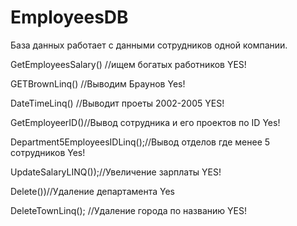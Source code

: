# EmployeesDB


База данных работает  с данными сотрудников одной компании.

GetEmployeesSalary() //ищем богатых работников YES!

GETBrownLinq() //Выводим Браунов Yes!

DateTimeLinq() //Выводит  проеты 2002-2005 YES!

GetEmployeerID()//Вывод сотрудника и его проектов по ID  Yes! 

Department5EmployeesIDLinq();//Вывод отделов где менее 5 сотрудников  Yes!

UpdateSalaryLINQ());//Увеличение зарплаты YES!

Delete())//Удаление департамента  Yes

DeleteTownLinq(); //Удаление города по названию YES!
